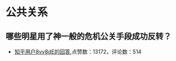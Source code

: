 #  公共关系 
## 哪些明星用了神一般的危机公关手段成功反转？
- [知乎用户8vv8dE的回答](https://www.zhihu.com/question/264499692/answer/282787047),点赞数：13172，评论数：514
